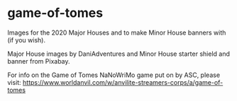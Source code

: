 # game-of-tomes

Images for the 2020 Major Houses and to make Minor House banners with (if you wish).

Major House images by DaniAdventures and Minor House starter shield and banner from Pixabay.

For info on the Game of Tomes NaNoWriMo game put on by ASC, please visit: https://www.worldanvil.com/w/anvilite-streamers-corps/a/game-of-tomes
